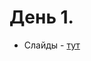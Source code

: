 # День 1.
* Слайды - [тут](https://docs.google.com/presentation/d/1nfrYsqQT7A6zeyeJCd_jAcF7MzWrQyjZxmIybhvLqcg/edit?usp=sharing)